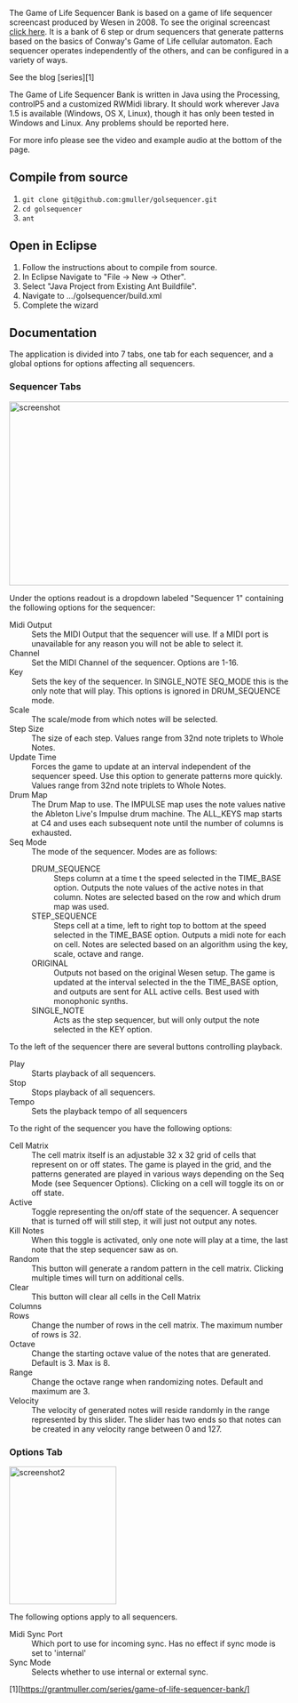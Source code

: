 The Game of Life Sequencer Bank is based on a game of life sequencer screencast produced by Wesen in 2008. To see the original screencast <a href="http://vimeo.com/1824904">click here</a>. It is a bank of 6 step or drum sequencers that generate patterns based on the basics of Conway's Game of Life cellular automaton. Each sequencer operates independently of the others, and can be configured in a variety of ways.

See the blog [series][1]

The Game of Life Sequencer Bank is written in Java using the Processing, controlP5 and a customized RWMidi library. It should work wherever Java 1.5 is available (Windows, OS X, Linux), though it has only been tested in Windows and Linux. Any problems should be reported here.

For more info please see the video and example audio at the bottom of the page.

## Compile from source

1. `git clone git@github.com:gmuller/golsequencer.git`
2. `cd golsequencer`
3. `ant`

## Open in Eclipse

1. Follow the instructions about to compile from source.
2. In Eclipse Navigate to "File -> New -> Other".
3. Select "Java Project from Existing Ant Buildfile".
4. Navigate to .../golsequencer/build.xml
5. Complete the wizard

## Documentation

The application is divided into 7 tabs, one tab for each sequencer, and a global options for options affecting all sequencers.

### Sequencer Tabs

<img class="alignnone size-full wp-image-563" title="screenshot" src="https://www.grantmuller.com/images/screenshot.gif" alt="screenshot" width="530" height="331" />

Under the options readout is a dropdown labeled "Sequencer 1" containing the following options for the sequencer:

<dl class="dl-horizontal">
<dt>Midi Output</dt> 
<dd>Sets the MIDI Output that the sequencer will use. If a MIDI port is unavailable for any reason you will not be able to select it.</dd>
    
<dt>Channel</dt> 
<dd>Set the MIDI Channel of the sequencer. Options are 1-16.</dd>
    
<dt>Key</dt> 
<dd>Sets the key of the sequencer. In SINGLE_NOTE SEQ_MODE this is the only note that will play. This options is ignored in DRUM_SEQUENCE mode.</dd>
    
<dt>Scale</dt> 
<dd>The scale/mode from which notes will be selected.</dd>
    
<dt>Step Size</dt> 
<dd>The size of each step. Values range from 32nd note triplets to Whole Notes.</dd>
    
<dt>Update Time</dt> 
<dd>Forces the game to update at an interval independent of the sequencer speed. Use this option to generate patterns more quickly. Values range from 32nd note triplets to Whole Notes.</dd>
    
<dt>Drum Map</dt> 
<dd>The Drum Map to use. The IMPULSE map uses the note values native the Ableton Live's Impulse drum machine. The ALL_KEYS map starts at C4 and uses each subsequent note until the number of columns is exhausted.</dd>
    
<dt>Seq Mode</dt> 
<dd>The mode of the sequencer. Modes are as follows:
<dl>
<dt>DRUM_SEQUENCE</dt> 
<dd>Steps column at a time t the speed selected in the TIME_BASE option. Outputs the note values of the active notes in that column. Notes are selected based on the row and which drum map was used.</dd>

<dt>STEP_SEQUENCE</dt> 
<dd>Steps cell at a time, left to right top to bottom at the speed selected in the TIME_BASE option. Outputs a midi note for each on cell. Notes are selected based on an algorithm using the key, scale, octave and range.</dd>
    		
<dt>ORIGINAL</dt>
<dd>Outputs not based on the original Wesen setup. The game is updated at the interval selected in the the TIME_BASE option, and outputs are sent for ALL active cells. Best used with monophonic synths.</dd>
    		
<dt>SINGLE_NOTE</dt> 
<dd>Acts as the step sequencer, but will only output the note selected in the KEY option.</dd>
</dl>
</dl>

To the left of the sequencer there are several buttons controlling playback.

<dl>
<dt>Play</dt> 
<dd>Starts playback of all sequencers.</dd>
    
<dt>Stop</dt> 
<dd>Stops playback of all sequencers.</dd>
    
<dt>Tempo</dt> 
<dd>Sets the playback tempo of all sequencers</dd>
</dl>

To the right of the sequencer you have the following options:

<dl>
<dt>Cell Matrix</dt> 
<dd>The cell matrix itself is an adjustable 32 x 32 grid of cells that represent on or off states. The game is played in the grid, and the patterns generated are played in various ways depending on the Seq Mode (see Sequencer Options). Clicking on a cell will toggle its on or off state.</dd>
    
<dt>Active</dt>
<dd>Toggle representing the on/off state of the sequencer. A sequencer that is turned off will still step, it will just not output any notes.</dd>
    
<dt>Kill Notes</dt> 
<dd>When this toggle is activated, only one note will play at a time, the last note that the step sequencer saw as on.</dd>
    
<dt>Random</dt> 
<dd>This button will generate a random pattern in the cell matrix. Clicking multiple times will turn on additional cells.</dd>
    
<dt>Clear</dt>
<dd>This button will clear all cells in the Cell Matrix</dd>
    
<dt>Columns</dt>
<ddChange the number of columns in the cell matrix. The maximum number of columns is 32.</dd>
    
<dt>Rows</dt>
<dd>Change the number of rows in the cell matrix. The maximum number of rows is 32.</dd>
    
<dt>Octave</dt> 
<dd>Change the starting octave value of the notes that are generated. Default is 3. Max is 8.</dd>
    
<dt>Range</dt> 
<dd>Change the octave range when randomizing notes. Default and maximum are 3.</dd>

<dt>Velocity</dt> 
<dd>The velocity of generated notes will reside randomly in the range represented by this slider. The slider has two ends so that notes can be created in any velocity range between 0 and 127.</dd>
</dl>

### Options Tab

<img class="size-full wp-image-564 alignleft" title="screenshot2" src="http://www.grantmuller.com/wp-content/uploads/screenshot2.gif" alt="screenshot2" width="193" height="248" />

The following options apply to all sequencers.

<dl>
<dt>Midi Sync Port</dt> 
<dd>Which port to use for incoming sync. Has no effect if sync mode is set to 'internal'</dd>
    
<dt>Sync Mode</dt> 
<dd>Selects whether to use internal or external sync.</dd>
</dl>

[1][https://grantmuller.com/series/game-of-life-sequencer-bank/]
